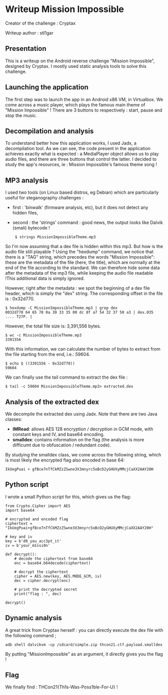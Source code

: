 # Writeup Mission Impossible

Creator of the challenge : Cryptax

Writeup author : stI1gar

## Presentation
This is a writeup on the Android reverse challenge "Mission Impossible", designed by Cryptax.
I mostly used static analysis tools to solve this challenge.

## Launching the application
The first step was to launch the app in an Android x86 VM, in Virtualbox.
We come across a music player, which plays the famous main theme of "Mission Impossible" !
There are 3 buttons to respectively : start, pause and stop the music.

## Decompilation and analysis
To understand better how this application works, I used Jadx, a decompilation tool.
As we can see, the code present in the application achieves exactly what is expected : a MediaPlayer object allows us to play audio files, and there are three buttons that control the latter.
I decided to study the app's resources, ie : Mission Impossible's famous theme song !

## MP3 analysis
I used two tools (on Linux based distros, eg Debian) which are particularly useful for steganography challenges : 
- first : 'binwalk' (firmware analysis, etc), but it does not detect any hidden files,
- second : the 'strings' command : good news, the output looks like Dalvik (smali) bytecode !
    
       $ strings MissionImpossibleTheme.mp3

So I'm now assuming that a dex file is hidden within this mp3. But how is the audio file still playable ?
Using the "hexdump" command, we notice that there is a "TAG" string, which precedes the words "Mission Impossible": these are the metadata of the file (here, the title), which are normally at the end of the file according to the standard. We can therefore hide some data after the metadata of the mp3 file, while keeping the audio file readable !This additional data is simply ignored.

However, right after the metadata : we spot the beginning of a dex file header, which is simply the "dex" string. The corresponding offset in the file is : 0x32d770.

    $ hexdump -C MissionImpossibleTheme.mp3 | grep dex
    0032d770 64 65 78 0a 30 33 35 00 dc 8f a7 54 32 37 50 a3 | dex.035 .... T27P. |

However, the total file size is: 3,391,556 bytes.

    $ wc -c MissionImpossibleTheme.mp3
    3391556

With this information, we can calculate the number of bytes to extract from the file starting from the end, i.e.: 59604.

    $ echo $ ((3391556 - 0x32d770))
    59604

We can finally use the tail command to extract the dex file :

    $ tail -c 59604 MissionImpossibleTheme.mp3> extracted.dex

## Analysis of the extracted dex
We decompile the extracted dex using Jadx. Note that there are two Java classes:

- **IMRead**: allows AES 128 encryption / decryption in GCM mode, with constant keys and IV, and base64 encoding.
- **smalldex**: contains information on the flag (the analysis is more difficumt due to obfuscation / redundant code).

By studying the smalldex class, we come across the following string, which is most likely the encrypted flag also encoded in base 64:
    
    IkUegPuai + gfBce7nTfCkMZzZSwne3X3mnyrc5oBcD2yGHUXyMMcjCaXX2AAY20H

## Python script
I wrote a small Python script for this, which gives us the flag:

    from Crypto.Cipher import AES
    import base64

    # encrypted and encoded flag
    ciphertext = "IkUegPuai+gfBce7nTfCkMZzZSwne3X3mnyrc5oBcD2yGHUXyMMcjCaXX2AAY20H"

    # key and iv
    key = b'd0_you_acc3pt_it'
    iv = b'your_m1ssi0n'

    def decrypt():
        # decode the ciphertext from base64
        enc = base64.b64decode(ciphertext)

        # decrypt the ciphertext
        cipher = AES.new(key, AES.MODE_GCM, iv)
        dec = cipher.decrypt(enc)

        # print the decrypted secret
        print("flag : ", dec)

    decrypt()
    
## Dynamic analysis
A great trick from Cryptax herself : you can directly execute the dex file with the following command ;

    adb shell dalvikvm -cp /sdcard/simple.zip thcon21.ctf.payload.smalldex

By putting "MissionImpossible" as an argument, it directly gives you the flag !

## Flag
We finally find : THCon21{Th1s-Was-Poss1ble-For-U} !
